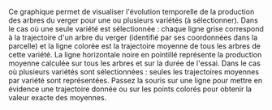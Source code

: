 Ce graphique permet de visualiser l'évolution temporelle de la production des arbres du verger pour une ou plusieurs variétés (à sélectionner). 
Dans le cas où une seule variété est sélectionnée : chaque ligne grise correspond à la trajectoire d'un arbre du verger (identifié par ses coordonnées dans la parcelle) et la ligne colorée est la trajectoire moyenne de tous les arbres de cette variété. La ligne horizontale noire en pointillé représente la production moyenne calculée sur tous les arbres et sur la durée de l'essai. 
Dans le cas où plusieurs variétés sont sélectionnées : seules les trajectoires moyennes par variété sont représentées. 
Passez la souris sur une ligne pour mettre en évidence une trajectoire donnée ou sur les points colorés pour obtenir la valeur exacte des moyennes.
